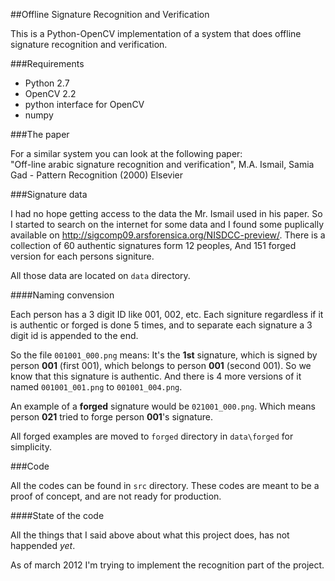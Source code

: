 ##Offline Signature Recognition and Verification

This is a Python-OpenCV implementation of a system that does offline signature recognition and verification.

###Requirements

* Python 2.7
* OpenCV 2.2
* python interface for OpenCV
* numpy

###The paper

For a similar system you can look at the following paper:    
"Off-line arabic signature recognition and verification", M.A. Ismail, Samia Gad - Pattern Recognition (2000) Elsevier

###Signature data

I had no hope getting access to the data the Mr. Ismail used in his paper. So I started to search on the internet for some data and I found some puplically available on <http://sigcomp09.arsforensica.org/NISDCC-preview/>. There is a collection of 60 authentic signatures form 12 peoples, And 151 forged version for each persons signiture.

All those data are located on `data` directory.

####Naming convension

Each person has a 3 digit ID like 001, 002, etc. Each signiture regardless if it is authentic or forged is done 5 times, and to separate each signature a 3 digit id is appended to the end.

So the file `001001_000.png` means: It's the __1st__ signature, which is signed by person __001__ (first 001), which belongs to person __001__ (second 001). So we know that this signature is authentic. And there is 4 more versions of it named `001001_001.png` to `001001_004.png`.

An example of a __forged__ signature would be `021001_000.png`. Which means person __021__ tried to forge person __001__'s signature.

All forged examples are moved to `forged` directory in `data\forged` for simplicity.

###Code

All the codes can be found in `src` directory. These codes are meant to be a proof of concept, and are not ready for production.

####State of the code

All the things that I said above about what this project does, has not happended _yet_.

As of march 2012 I'm trying to implement the recognition part of the project.